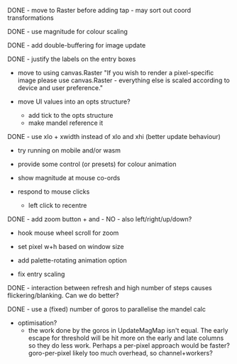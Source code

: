 DONE - move to Raster before adding tap
    - may sort out coord transformations

DONE - use magnitude for colour scaling

DONE - add double-buffering for image update

DONE - justify the labels on the entry boxes

- move to using canvas.Raster
    "If you wish to render a pixel-specific image please use canvas.Raster -
    everything else is scaled according to device and user preference."

- move UI values into an opts structure?
    - add tick to the opts structure
    - make mandel reference it

DONE - use xlo + xwidth instead of xlo and xhi (better update behaviour)

- try running on mobile and/or wasm

- provide some control (or presets) for colour animation

- show magnitude at mouse co-ords

- respond to mouse clicks
    - left click to recentre

DONE - add zoom button + and -
    NO - also left/right/up/down?

- hook mouse wheel scroll for zoom

- set pixel w+h based on window size

- add palette-rotating animation option

- fix entry scaling

DONE - interaction between refresh and high number of steps causes
  flickering/blanking. Can we do better?

DONE - use a (fixed) number of goros to parallelise the mandel calc

- optimisation?
    - the work done by the goros in UpdateMagMap isn't equal. The early escape
      for threshold will be hit more on the early and late columns so they do
      less work.
      Perhaps a per-pixel approach would be faster?
      goro-per-pixel likely too much overhead, so channel+workers?
      
